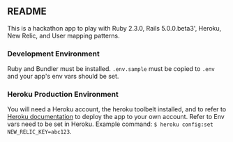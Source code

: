 ## README

This is a hackathon app to play with Ruby 2.3.0, Rails 5.0.0.beta3', Heroku, New Relic, and User mapping patterns.

### Development Environment
Ruby and Bundler must be installed. `.env.sample` must be copied to `.env` and your app's env vars should be set.

### Heroku Production Environment
You will need a Heroku account, the heroku toolbelt installed, and to refer to [Heroku documentation](https://devcenter.heroku.com/articles/getting-started-with-rails5) to deploy the app to your own account.
Refer to
Env vars need to be set in Heroku. Example command: `$ heroku config:set NEW_RELIC_KEY=abc123`.


<!-- * Ruby version
* System dependencies
* Configuration
* Database creation
* Database initialization
* How to run the test suite
* Services (job queues, cache servers, search engines, etc.)
* Deployment instructions
* ... -->
